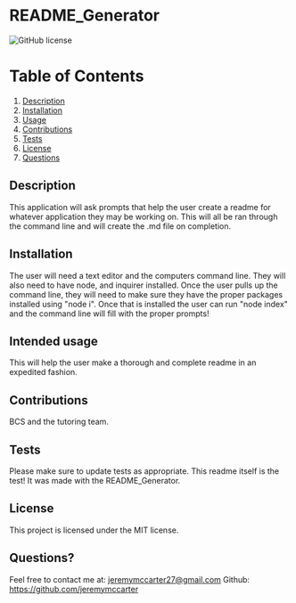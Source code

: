 # README_Generator
![GitHub license](https://img.shields.io/badge/license-MIT-blue.svg)


  # Table of Contents
  1. [Description](#description)
  2. [Installation](#installation)
  3. [Usage](#intended-usage)
  4. [Contributions](#contributions)
  5. [Tests](#tests)
  6. [License](#license)
  7. [Questions](#questions?)
  

## Description
This application will ask prompts that help the user create a readme for whatever application they may be working on. This will all be ran through the command line and will create the .md file on completion.

  ##  Installation
The user will need a text editor and the computers command line. They will also need to have node, and inquirer installed. 
Once the user pulls up the command line, they will need to make sure they have the proper packages installed using "node i". Once
that is installed the user can run "node index" and the command line will fill with the proper prompts!
  

  ## Intended usage
  This will help the user make a thorough and complete readme in an expedited fashion.
   
  
  ## Contributions
  BCS and the tutoring team.

  ## Tests
  Please make sure to update tests as appropriate.
  This readme itself is the test! It was made with the README_Generator.
 
  

   ## License
This project is licensed under the MIT license.

  
  
  ## Questions?
  Feel free to contact me at: jeremymccarter27@gmail.com
  Github: https://github.com/jeremymccarter
